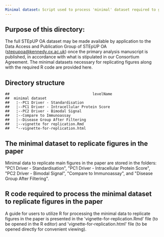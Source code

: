 ```yaml
---
Minimal dataset: Script used to process 'minimal' dataset required to generate figures in our Quality-Control (QC) Manuscript
---
```




## Purpose of this directory:

The full STEpUP OA dataset may be made available by application to the Data Access and Publication Group of STEpUP OA (stepupoa@kennedy.ox.ac.uk) once the primary analysis manuscript is published, in accordance with what is stipulated in our Consortium Agreement. The minimal datasets necessary for replicating figures along with the required R code are provided here. 

## Directory structure

```
##                                      levelName
##  minimal dataset                            
##   ¦--PC1 Driver - Standardisation            
##   ¦--PC1 Driver - Intracellular Protein Score
##   ¦--PC2 Driver - Bimodal Signal             
##   ¦--Compare to Immunoassay                  
##   ¦--Disease Group After Filtering           
##   ¦--vignette for replication.Rmd            
##   °--vignette-for-replication.html
```

## The minimal dataset to replicate figures in the paper
Minimal data to replicate main figures in the paper are stored in the folders: "PC1 Driver - Standardisation", "PC1 Driver - Intracellular Protein Score", "PC2 Driver - Bimodal Signal", "Compare to Immunoassay", and "Disease Group After Filtering".

## R code required to process the minimal dataset to replicate figures in the paper
A guide for users to utilize R for processing the minimal data to replicate figures in the paper is presented in the 'vignette-for-replication.Rmd' file (to be opened in the R editor) and 'vignette-for-replication.html' file (to be opened directly for convenient viewing).


